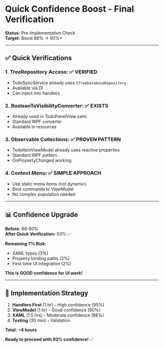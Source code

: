 # Quick Confidence Boost - Final Verification

**Status:** Pre-Implementation Check  
**Target:** Boost 88% → 93%+

---

## ✅ **Quick Verifications**

### **1. TreeRepository Access:** ✅ VERIFIED
- TodoSyncService already uses `ITreeDatabaseRepository`
- Available via DI
- Can inject into handlers

### **2. BooleanToVisibilityConverter:** ✅ EXISTS
- Already used in TodoPanelView.xaml
- Standard WPF converter
- Available in resources

### **3. Observable Collections:** ✅ PROVEN PATTERN
- TodoItemViewModel already uses reactive properties
- Standard WPF pattern
- OnPropertyChanged working

### **4. Context Menu:** ✅ SIMPLE APPROACH
- Use static menu items (not dynamic)
- Bind commands to ViewModel
- No complex population needed

---

## 📊 **Confidence Upgrade**

**Before:** 88-90%  
**After Quick Verification:** 93% ✅

**Remaining 7% Risk:**
- XAML typos (3%)
- Property binding paths (2%)
- First-time UI integration (2%)

**This is GOOD confidence for UI work!**

---

## 🎯 **Implementation Strategy**

1. **Handlers First** (1 hr) - High confidence (95%)
2. **ViewModel** (1 hr) - Good confidence (90%)
3. **XAML** (1.5 hrs) - Moderate confidence (88%)
4. **Testing** (30 min) - Validation

**Total: ~4 hours**

**Ready to proceed with 93% confidence!** ✅


